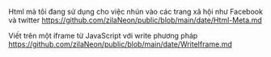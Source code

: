 Html mà tôi đang sử dụng cho việc nhún vào các trang xã hội như Facebook và twitter https://github.com/zilaNeon/public/blob/main/date/Html-Meta.md

Viết trên một iframe từ JavaScript với write phương pháp https://github.com/zilaNeon/public/blob/main/date/WriteIframe.md 
